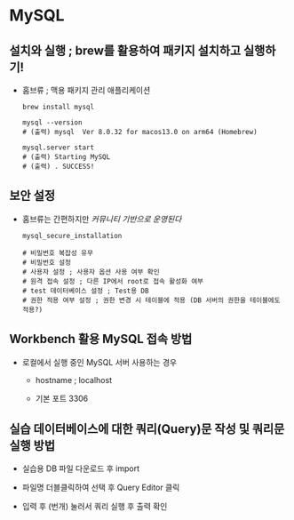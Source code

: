 # MySQL

## 설치와 실행 ; brew를 활용하여 패키지 설치하고 실행하기!

- 홈브류 ; 맥용 패키지 관리 애플리케이션

  ```
  brew install mysql
  
  mysql --version
  # (출력) mysql  Ver 8.0.32 for macos13.0 on arm64 (Homebrew)

  mysql.server start
  # (출력) Starting MySQL
  # (출력) . SUCCESS!
  ```

## 보안 설정

- 홈브류는 간편하지만 *커뮤니티 기반으로 운영된다*

  ```
  mysql_secure_installation

  # 비밀번호 복잡성 유무
  # 비밀번호 설정
  # 사용자 설정 ; 사용자 옵션 사용 여부 확인
  # 원격 접속 설정 ; 다른 IP에서 root로 접속 활성화 여부
  # test 데이터베이스 설정 ; Test용 DB
  # 권한 적용 여부 설정 ; 권한 변경 시 테이블에 적용 (DB 서버의 권한을 테이블에도 적용?)
  ```

## Workbench 활용 MySQL 접속 방법

- 로컬에서 실행 중인 MySQL 서버 사용하는 경우

  - hostname ; localhost

  - 기본 포트 3306

## 실습 데이터베이스에 대한 쿼리(Query)문 작성 및 쿼리문 실행 방법

- 실습용 DB 파일 다운로드 후 import

- 파일명 더블클릭하여 선택 후 Query Editor 클릭

- 입력 후 (번개) 눌러서 쿼리 실행 후 출력 확인